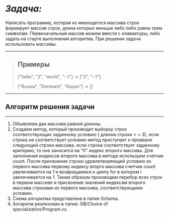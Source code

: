 
# _Задача:_

Написать программу, которая из имеющегося массива строк формирует массив строк, длина которых меньше либо либо равна трем символам. Первоначальный массив можем ввести с клавиатуры, либо задать на старте выполнения алгоритма. При решении задачи использовать массивы.
___

> ## Примеры
>
>["hello", "2", "world", ":-)"] -> ["2", ":-)"]
>
>["Russia", "Denmark", "Kazan"] -> []
___

## Алгоритм решения задачи

___

1. Объявляем два массива равной длинны.
2. Создаем метод, который производит выборку строк соответствующих заданному условию ( длинна строки < = 3), если строка не соответствует условию метод приступает к проверке следующей строки массива, если строка соответствует заданному критерию, то она заносится на "0" индекс второго массива. Для заполнения индексов второго массива в методе используем счетчик count. После присвоения строки удовлетворяющей условию из первого массива первому индексу вторго массива счетчик count увеличивается на 1 и возвращаемся к циклу for в котором i увеличивается на 1. Таким образом производим перебор всех строк в первом массиве и присвоение значений индексам второго массива строками из первого массива, соответствующими условию.
3. Схема алгоритма представлена в папке Schema.
4. Алгаритм реализован в папке: GB/Choice of specialization/Program.cs.
